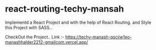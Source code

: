 # react-routing-techy-mansah
Implementd a React Project and with the help of React Routing. and Style this Project with SASS..

CheckOut the Project..
Link :- https://techy-manash-qsciiw1eo-manashhalder2212-gmailcom.vercel.app/

